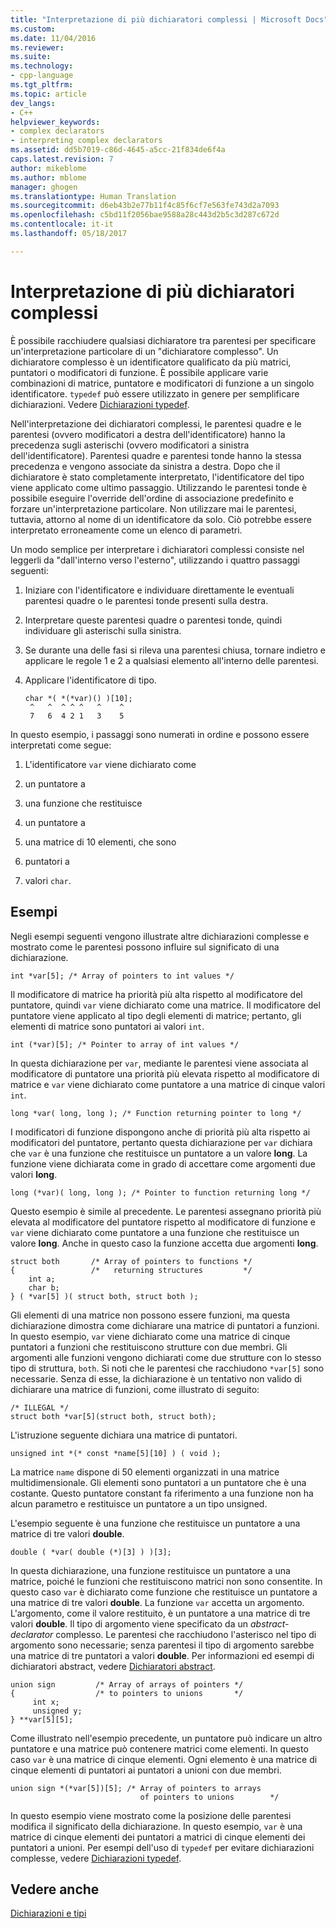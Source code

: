 ```yaml
---
title: "Interpretazione di più dichiaratori complessi | Microsoft Docs"
ms.custom: 
ms.date: 11/04/2016
ms.reviewer: 
ms.suite: 
ms.technology:
- cpp-language
ms.tgt_pltfrm: 
ms.topic: article
dev_langs:
- C++
helpviewer_keywords:
- complex declarators
- interpreting complex declarators
ms.assetid: dd5b7019-c86d-4645-a5cc-21f834de6f4a
caps.latest.revision: 7
author: mikeblome
ms.author: mblome
manager: ghogen
ms.translationtype: Human Translation
ms.sourcegitcommit: d6eb43b2e77b11f4c85f6cf7e563fe743d2a7093
ms.openlocfilehash: c5bd11f2056bae9588a28c443d2b5c3d287c672d
ms.contentlocale: it-it
ms.lasthandoff: 05/18/2017

---
```

# <a name="interpreting-more-complex-declarators"></a>Interpretazione di più dichiaratori complessi
È possibile racchiudere qualsiasi dichiaratore tra parentesi per specificare un'interpretazione particolare di un "dichiaratore complesso". Un dichiaratore complesso è un identificatore qualificato da più matrici, puntatori o modificatori di funzione. È possibile applicare varie combinazioni di matrice, puntatore e modificatori di funzione a un singolo identificatore. `typedef` può essere utilizzato in genere per semplificare dichiarazioni. Vedere [Dichiarazioni typedef](../c-language/typedef-declarations.md).  
  
 Nell'interpretazione dei dichiaratori complessi, le parentesi quadre e le parentesi (ovvero modificatori a destra dell'identificatore) hanno la precedenza sugli asterischi (ovvero modificatori a sinistra dell'identificatore). Parentesi quadre e parentesi tonde hanno la stessa precedenza e vengono associate da sinistra a destra. Dopo che il dichiaratore è stato completamente interpretato, l'identificatore del tipo viene applicato come ultimo passaggio. Utilizzando le parentesi tonde è possibile eseguire l'override dell'ordine di associazione predefinito e forzare un'interpretazione particolare. Non utilizzare mai le parentesi, tuttavia, attorno al nome di un identificatore da solo. Ciò potrebbe essere interpretato erroneamente come un elenco di parametri.  
  
 Un modo semplice per interpretare i dichiaratori complessi consiste nel leggerli da "dall'interno verso l'esterno", utilizzando i quattro passaggi seguenti:  
  
1.  Iniziare con l'identificatore e individuare direttamente le eventuali parentesi quadre o le parentesi tonde presenti sulla destra.  
  
2.  Interpretare queste parentesi quadre o parentesi tonde, quindi individuare gli asterischi sulla sinistra.  
  
3.  Se durante una delle fasi si rileva una parentesi chiusa, tornare indietro e applicare le regole 1 e 2 a qualsiasi elemento all'interno delle parentesi.  
  
4.  Applicare l'identificatore di tipo.  
  
    ```  
    char *( *(*var)() )[10];  
     ^   ^  ^ ^ ^   ^    ^  
     7   6  4 2 1   3    5  
    ```  
  
 In questo esempio, i passaggi sono numerati in ordine e possono essere interpretati come segue:  
  
1.  L'identificatore `var` viene dichiarato come  
  
2.  un puntatore a  
  
3.  una funzione che restituisce  
  
4.  un puntatore a  
  
5.  una matrice di 10 elementi, che sono  
  
6.  puntatori a  
  
7.  valori `char`.  
  
## <a name="examples"></a>Esempi  
 Negli esempi seguenti vengono illustrate altre dichiarazioni complesse e mostrato come le parentesi possono influire sul significato di una dichiarazione.  
  
```  
int *var[5]; /* Array of pointers to int values */  
```  
  
 Il modificatore di matrice ha priorità più alta rispetto al modificatore del puntatore, quindi `var` viene dichiarato come una matrice. Il modificatore del puntatore viene applicato al tipo degli elementi di matrice; pertanto, gli elementi di matrice sono puntatori ai valori `int`.  
  
```  
int (*var)[5]; /* Pointer to array of int values */  
```  
  
 In questa dichiarazione per `var`, mediante le parentesi viene associata al modificatore di puntatore una priorità più elevata rispetto al modificatore di matrice e `var` viene dichiarato come puntatore a una matrice di cinque valori `int`.  
  
```  
long *var( long, long ); /* Function returning pointer to long */  
```  
  
 I modificatori di funzione dispongono anche di priorità più alta rispetto ai modificatori del puntatore, pertanto questa dichiarazione per `var` dichiara che `var` è una funzione che restituisce un puntatore a un valore **long**. La funzione viene dichiarata come in grado di accettare come argomenti due valori **long**.  
  
```  
long (*var)( long, long ); /* Pointer to function returning long */  
```  
  
 Questo esempio è simile al precedente. Le parentesi assegnano priorità più elevata al modificatore del puntatore rispetto al modificatore di funzione e `var` viene dichiarato come puntatore a una funzione che restituisce un valore **long**. Anche in questo caso la funzione accetta due argomenti **long**.  
  
```  
struct both       /* Array of pointers to functions */  
{                 /*   returning structures         */  
    int a;  
    char b;  
} ( *var[5] )( struct both, struct both );  
```  
  
 Gli elementi di una matrice non possono essere funzioni, ma questa dichiarazione dimostra come dichiarare una matrice di puntatori a funzioni. In questo esempio, `var` viene dichiarato come una matrice di cinque puntatori a funzioni che restituiscono strutture con due membri. Gli argomenti alle funzioni vengono dichiarati come due strutture con lo stesso tipo di struttura, `both`. Si noti che le parentesi che racchiudono `*var[5]` sono necessarie. Senza di esse, la dichiarazione è un tentativo non valido di dichiarare una matrice di funzioni, come illustrato di seguito:  
  
```  
/* ILLEGAL */  
struct both *var[5](struct both, struct both);  
```  
  
 L'istruzione seguente dichiara una matrice di puntatori.  
  
```  
unsigned int *(* const *name[5][10] ) ( void );  
```  
  
 La matrice `name` dispone di 50 elementi organizzati in una matrice multidimensionale. Gli elementi sono puntatori a un puntatore che è una costante. Questo puntatore constant fa riferimento a una funzione non ha alcun parametro e restituisce un puntatore a un tipo unsigned.  
  
 L'esempio seguente è una funzione che restituisce un puntatore a una matrice di tre valori **double**.  
  
```  
double ( *var( double (*)[3] ) )[3];  
```  
  
 In questa dichiarazione, una funzione restituisce un puntatore a una matrice, poiché le funzioni che restituiscono matrici non sono consentite. In questo caso `var` è dichiarato come funzione che restituisce un puntatore a una matrice di tre valori **double**. La funzione `var` accetta un argomento. L'argomento, come il valore restituito, è un puntatore a una matrice di tre valori **double**. Il tipo di argomento viene specificato da un *abstract-declarator* complesso. Le parentesi che racchiudono l'asterisco nel tipo di argomento sono necessarie; senza parentesi il tipo di argomento sarebbe una matrice di tre puntatori a valori **double**. Per informazioni ed esempi di dichiaratori abstract, vedere [Dichiaratori abstract](../c-language/c-abstract-declarators.md).  
  
```  
union sign         /* Array of arrays of pointers */  
{                  /* to pointers to unions       */  
     int x;  
     unsigned y;  
} **var[5][5];  
```  
  
 Come illustrato nell'esempio precedente, un puntatore può indicare un altro puntatore e una matrice può contenere matrici come elementi. In questo caso `var` è una matrice di cinque elementi. Ogni elemento è una matrice di cinque elementi di puntatori ai puntatori a unioni con due membri.  
  
```  
union sign *(*var[5])[5]; /* Array of pointers to arrays  
                             of pointers to unions        */  
```  
  
 In questo esempio viene mostrato come la posizione delle parentesi modifica il significato della dichiarazione. In questo esempio, `var` è una matrice di cinque elementi dei puntatori a matrici di cinque elementi dei puntatori a unioni. Per esempi dell'uso di `typedef` per evitare dichiarazioni complesse, vedere [Dichiarazioni typedef](../c-language/typedef-declarations.md).  
  
## <a name="see-also"></a>Vedere anche  
 [Dichiarazioni e tipi](../c-language/declarations-and-types.md)
